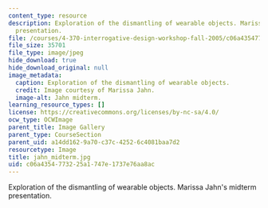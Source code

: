 ```yaml
---
content_type: resource
description: Exploration of the dismantling of wearable objects. Marissa Jahn's midterm
  presentation.
file: /courses/4-370-interrogative-design-workshop-fall-2005/c06a4354773225a1747e1737e76aa8ac_jahn_midterm.jpg
file_size: 35701
file_type: image/jpeg
hide_download: true
hide_download_original: null
image_metadata:
  caption: Exploration of the dismantling of wearable objects.
  credit: Image courtesy of Marissa Jahn.
  image-alt: Jahn midterm.
learning_resource_types: []
license: https://creativecommons.org/licenses/by-nc-sa/4.0/
ocw_type: OCWImage
parent_title: Image Gallery
parent_type: CourseSection
parent_uid: a14dd162-9a70-c37c-4252-6c4081baa7d2
resourcetype: Image
title: jahn_midterm.jpg
uid: c06a4354-7732-25a1-747e-1737e76aa8ac
---
```

Exploration of the dismantling of wearable objects. Marissa Jahn's midterm presentation.